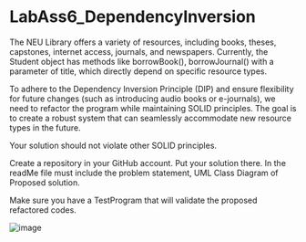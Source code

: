 # LabAss6_DependencyInversion

The NEU Library offers a variety of resources, including books, theses, capstones, internet access, journals, and newspapers.
Currently, the Student object has methods like borrowBook(), borrowJournal() with a parameter of title, which directly depend on specific resource types.

To adhere to the Dependency Inversion Principle (DIP) and ensure flexibility for future changes (such as introducing audio books or e-journals), we need to refactor the program while maintaining SOLID principles. The goal is to create a robust system that can seamlessly accommodate new resource types in the future.

Your solution should not violate other SOLID principles.

Create a repository in your GitHub account. Put your solution there. In the readMe file must include the problem statement, UML Class Diagram of Proposed solution.

Make sure you have a TestProgram that will validate the proposed refactored codes.

![image](https://github.com/CedricBandong/LabAss6_DependencyInversion/assets/83577761/d4709588-c29a-4859-b429-e52f044077ae)
